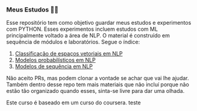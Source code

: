### Meus Estudos 🧑‍🎓

Esse repositório tem como objetivo guardar meus estudos e experimentos com PYTHON. Esses experimentos incluem estudos com ML principalmente voltado a área de NLP. O material é construído em sequência de módulos e laboratórios. Segue o índice:

1. [Classificação de espaços vetoriais em NLP](./Python%20Scripts/classification-vector-spaces-in-nlp/)
2. [Modelos probabilísticos em NLP](./Python%20Scripts/probabilistic-models-in-nlp)
3. [Modelos de sequência em NLP](./Python%20Scripts/sequence-models-in-nlp/)


Não aceito PRs, mas podem clonar a vontade se achar que vai lhe ajudar. Também dentro desse repo tem mais materiais que não incluí porque não estão tão organizado quando esses, sinta-se livre para dar uma olhada.

Este curso é baseado em um curso do coursera. teste
